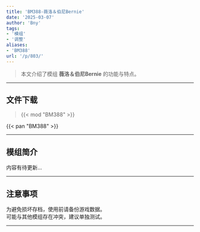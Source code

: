 ```yaml
---
title: 'BM388-薇洛＆伯尼Bernie'
date: '2025-03-07'
author: 'Bny'
tags:
- '模组'
- '调整'
aliases:
- 'BM388'
url: '/p/803/'
---
```


> 本文介绍了模组 **薇洛＆伯尼Bernie** 的功能与特点。

---

## 文件下载  

> {{< mod "BM388" >}}  

{{< pan "BM388" >}}  

---

## 模组简介

>  
内容有待更新...  

---

## 注意事项

>  
为避免损坏存档，使用前请备份游戏数据。  
可能与其他模组存在冲突，建议单独测试。  

---

